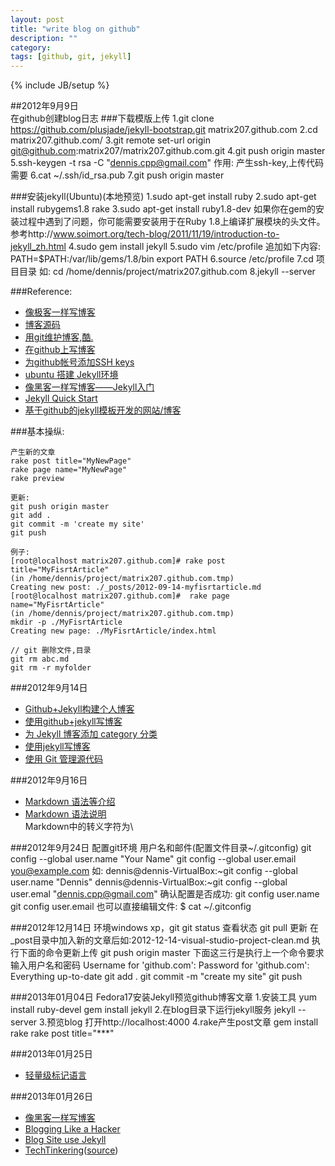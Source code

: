 ```yaml
---
layout: post
title: "write blog on github"
description: ""
category: 
tags: [github, git, jekyll]
---
```

{% include JB/setup %}


##2012年9月9日  
	在github创建blog日志
###下载模版上传
	1.git clone https://github.com/plusjade/jekyll-bootstrap.git matrix207.github.com
	2.cd matrix207.github.com/
	3.git remote set-url origin git@github.com:matrix207/matrix207.github.com.git
	4.git push origin master
	5.ssh-keygen -t rsa -C "dennis.cpp@gmail.com"
	  作用: 产生ssh-key,上传代码需要
	6.cat ~/.ssh/id_rsa.pub
	7.git push origin master

###安装jekyll(Ubuntu)(本地预览)
	1.sudo apt-get install ruby
	2.sudo apt-get install rubygems1.8 rake
	3.sudo apt-get install ruby1.8-dev
		如果你在gem的安装过程中遇到了问题，你可能需要安装用于在Ruby 1.8上编译扩展模块的头文件。
		参考http://www.soimort.org/tech-blog/2011/11/19/introduction-to-jekyll_zh.html
	4.sudo gem install jekyll
	5.sudo vim /etc/profile
		追加如下内容:
		PATH=$PATH:/var/lib/gems/1.8/bin
		export PATH
	6.source /etc/profile
	7.cd 项目目录
		如: cd /home/dennis/project/matrix207.github.com
	8.jekyll --server

###Reference:
* [像极客一样写博客](http://zyzhang.github.com/blog/2012/08/29/%E5%83%8F%E6%9E%81%E5%AE%A2%E4%B8%80%E6%A0%B7%E5%86%99%E5%8D%9A%E5%AE%A2/)
* [博客源码](https://github.com/zyzhang/zyzhang.github.com)
* [用git维护博客,酷.](http://www.worldhello.net/2011/11/29/jekyll-based-blog-setup.html)
* [在github上写博客](http://www.cnblogs.com/Lvkun/archive/2012/02/08/write-blog-on-github.html)
* [为github帐号添加SSH keys](http://blog.csdn.net/keyboardota/article/details/7603630)
* [ubuntu 搭建 Jekyll环境](http://blog.csdn.net/liumengxinfly/article/details/7419144)
* [像黑客一样写博客——Jekyll入门](http://www.soimort.org/tech-blog/2011/11/19/introduction-to-jekyll_zh.html)
* [Jekyll Quick Start ](http://jekyllbootstrap.com/usage/jekyll-quick-start.html)
* [基于github的jekyll模板开发的网站/博客](https://github.com/mojombo/jekyll/wiki/sites)

###基本操纵:  

	产生新的文章  
	rake post title="MyNewPage"  
	rake page name="MyNewPage"  
	rake preview  

	更新:
	git push origin master
	git add .
	git commit -m 'create my site'
	git push
	
	例子:
	[root@localhost matrix207.github.com]# rake post title="MyFisrtArticle"
	(in /home/dennis/project/matrix207.github.com.tmp)
	Creating new post: ./_posts/2012-09-14-myfisrtarticle.md
	[root@localhost matrix207.github.com]#  rake page name="MyFisrtArticle"
	(in /home/dennis/project/matrix207.github.com.tmp)
	mkdir -p ./MyFisrtArticle
	Creating new page: ./MyFisrtArticle/index.html
	
	// git 删除文件,目录
	git rm abc.md
	git rm -r myfolder
	
###2012年9月14日 
* [Github+Jekyll构建个人博客](http://equation85.github.com/blog/blog-with-github-and-jekyll/)
* [使用github+jekyll写博客](http://hjkl.me/git/2012/05/29/git-jekyll-blogging.html)
* [为 Jekyll 博客添加 category 分类](http://www.pizn.me/2012/02/23/use-category-plugin-for-jekyll-blog.html)
* [使用jekyll写博客](http://www.brucebot.com/2012/03/blog_with_jekyll_and_markdown/)
* [使用 Git 管理源代码](http://www.ibm.com/developerworks/cn/linux/l-git/)

###2012年9月16日  
* [Markdown 语法等介绍](http://zh.wikipedia.org/wiki/Markdown)  
* [Markdown 语法说明  ](http://wowubuntu.com/markdown/)  
Markdown中的转义字符为\\

###2012年9月24日
	配置git环境 用户名和邮件(配置文件目录~/.gitconfig)
	git config --global user.name "Your Name"
    git config --global user.email you@example.com
	如:
	  dennis@dennis-VirtualBox:~git config --global user.name "Dennis"
	  dennis@dennis-VirtualBox:~git config --global user.emal "dennis.cpp@gmail.com"
	确认配置是否成功:
	git config user.name
	git config user.email
	也可以直接编辑文件:
	$ cat ~/.gitconfig

###2012年12月14日
	环境windows xp，git
	git status 查看状态
	git pull 更新
	在_post目录中加入新的文章后如:2012-12-14-visual-studio-project-clean.md 
	执行下面的命令更新上传
	git push origin master
	下面这三行是执行上一个命令要求输入用户名和密码
		Username for 'github.com':
		Password for 'github.com':
		Everything up-to-date
	git add .
	git commit -m "create my site"
	git push

###2013年01月04日
	Fedora17安装Jekyll预览github博客文章
	1.安装工具
		yum install ruby-devel
		gem install jekyll
	2.在blog目录下运行jekyll服务
		jekyll --server
	3.预览blog
		打开http://localhost:4000
	4.rake产生post文章
		gem install rake
		rake post title="***"

###2013年01月25日  
* [轻量级标记语言](http://www.worldhello.net/gotgithub/appendix/markups.html)

###2013年01月26日
* [像黑客一样写博客](http://kyle.xlau.org/posts/blogging-like-a-hacker.html)
* [Blogging Like a Hacker](http://tom.preston-werner.com/2008/11/17/blogging-like-a-hacker.html)
* [Blog Site use Jekyll](https://github.com/mojombo/jekyll/wiki/Sites)
* [TechTinkering](http://techtinkering.com/)\([source](https://github.com/lawrencewoodman/techtinkering.com)\)
